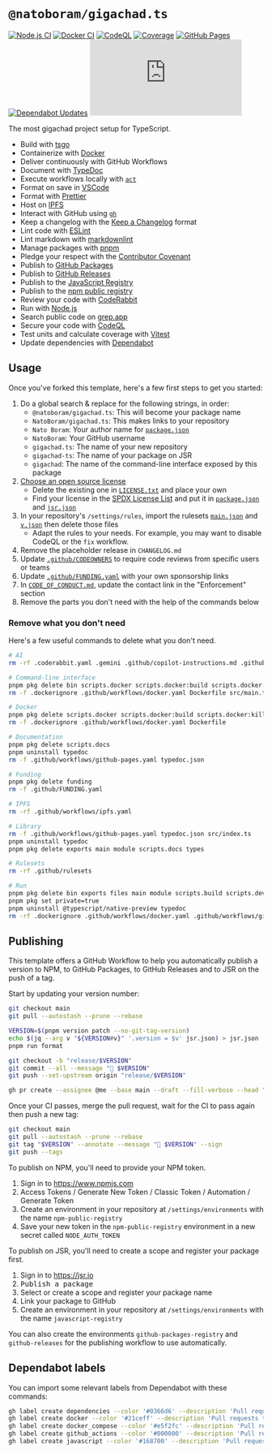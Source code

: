 # `@natoboram/gigachad.ts`

[![Node.js CI](https://github.com/NatoBoram/gigachad.ts/actions/workflows/node.js.yaml/badge.svg)](https://github.com/NatoBoram/gigachad.ts/actions/workflows/node.js.yaml) [![Docker CI](https://github.com/NatoBoram/gigachad.ts/actions/workflows/docker.yaml/badge.svg)](https://github.com/NatoBoram/gigachad.ts/actions/workflows/docker.yaml) [![CodeQL](https://github.com/NatoBoram/gigachad.ts/actions/workflows/github-code-scanning/codeql/badge.svg)](https://github.com/NatoBoram/gigachad.ts/actions/workflows/github-code-scanning/codeql) [![Coverage](https://img.shields.io/badge/dynamic/json?url=https%3A%2F%2Fnatoboram.github.io%2Fgigachad.ts%2Fcoverage%2Fcoverage-summary.json&query=total.branches.pct&suffix=%25&logo=Vitest&label=Coverage&color=acd268)](https://natoboram.github.io/gigachad.ts/coverage) [![GitHub Pages](https://github.com/NatoBoram/gigachad.ts/actions/workflows/github-pages.yaml/badge.svg)](https://github.com/NatoBoram/gigachad.ts/actions/workflows/github-pages.yaml) [![Dependabot Updates](https://github.com/NatoBoram/gigachad.ts/actions/workflows/dependabot/dependabot-updates/badge.svg)](https://github.com/NatoBoram/gigachad.ts/actions/workflows/dependabot/dependabot-updates) [![CodeRabbit Pull Request Reviews](https://img.shields.io/coderabbit/prs/github/NatoBoram/gigachad.ts?logo=CodeRabbit&logoColor=FF570A&label=CodeRabbit%20Reviews&labelColor=171717&color=FF570A)](https://github.com/NatoBoram/gigachad.ts/pulls?q=reviewed-by%3Acoderabbitai%5Bbot%5D)

The most gigachad project setup for TypeScript.

- Build with [tsgo](https://github.com/microsoft/typescript-go)
- Containerize with [Docker](https://github.com/docker/cli)
- Deliver continuously with GitHub Workflows
- Document with [TypeDoc](https://github.com/TypeStrong/typedoc)
- Execute workflows locally with [`act`](https://github.com/nektos/act)
- Format on save in [VSCode](https://github.com/microsoft/vscode)
- Format with [Prettier](https://github.com/prettier/prettier)
- Host on [IPFS](https://github.com/ipfs/kubo)
- Interact with GitHub using [`gh`](https://github.com/cli/cli)
- Keep a changelog with the [Keep a Changelog](https://keepachangelog.com) format
- Lint code with [ESLint](https://github.com/eslint/eslint)
- Lint markdown with [markdownlint](https://github.com/DavidAnson/markdownlint)
- Manage packages with [pnpm](https://github.com/pnpm/pnpm)
- Pledge your respect with the [Contributor Covenant](https://github.com/EthicalSource/contributor_covenant)
- Publish to [GitHub Packages](https://docs.github.com/packages)
- Publish to [GitHub Releases](https://docs.github.com/repositories/releasing-projects-on-github)
- Publish to the [JavaScript Registry](https://jsr.io)
- Publish to the [npm public registry](https://npmjs.com)
- Review your code with [CodeRabbit](https://github.com/marketplace/coderabbitai)
- Run with [Node.js](https://nodejs.org/api/typescript.html#type-stripping)
- Search public code on [grep.app](https://grep.app)
- Secure your code with [CodeQL](https://github.com/github/codeql)
- Test units and calculate coverage with [Vitest](https://github.com/vitest-dev/vitest)
- Update dependencies with [Dependabot](https://github.com/dependabot/dependabot-core)

## Usage

Once you've forked this template, here's a few first steps to get you started:

1. Do a global search & replace for the following strings, in order:
   - `@natoboram/gigachad.ts`: This will become your package name
   - `NatoBoram/gigachad.ts`: This makes links to your repository
   - `Nato Boram`: Your author name for [`package.json`](package.json)
   - `NatoBoram`: Your GitHub username
   - `gigachad.ts`: The name of your new repository
   - `gigachad-ts`: The name of your package on JSR
   - `gigachad`: The name of the command-line interface exposed by this package
2. [Choose an open source license](https://choosealicense.com)
   - Delete the existing one in [`LICENSE.txt`](LICENSE.txt) and place your own
   - Find your license in the [SPDX License List](https://spdx.org/licenses) and put it in [`package.json`](package.json) and [`jsr.json`](jsr.json)
3. In your repository's `/settings/rules`, import the rulesets [`main.json`](.github/rulesets/main.json) and [`v.json`](.github/rulesets/v.json) then delete those files
   - Adapt the rules to your needs. For example, you may want to disable CodeQL or the `fix` workflow.
4. Remove the placeholder release in `CHANGELOG.md`
5. Update [`.github/CODEOWNERS`](.github/CODEOWNERS) to require code reviews from specific users or teams
6. Update [`.github/FUNDING.yaml`](.github/FUNDING.yaml) with your own sponsorship links
7. In [`CODE_OF_CONDUCT.md`](CODE_OF_CONDUCT.md), update the contact link in the "Enforcement" section
8. Remove the parts you don't need with the help of the commands below

### Remove what you don't need

Here's a few useful commands to delete what you don't need.

```sh
# AI
rm -rf .coderabbit.yaml .gemini .github/copilot-instructions.md .github/instructions .github/workflows/copilot-setup-steps.yaml .vscode/mcp.json GEMINI.md
```

```sh
# Command-line interface
pnpm pkg delete bin scripts.docker scripts.docker:build scripts.docker:kill scripts.docker:run scripts.start
rm -f .dockerignore .github/workflows/docker.yaml Dockerfile src/main.ts
```

```sh
# Docker
pnpm pkg delete scripts.docker scripts.docker:build scripts.docker:kill scripts.docker:run
rm -f .dockerignore .github/workflows/docker.yaml Dockerfile
```

```sh
# Documentation
pnpm pkg delete scripts.docs
pnpm uninstall typedoc
rm -f .github/workflows/github-pages.yaml typedoc.json
```

```sh
# Funding
pnpm pkg delete funding
rm -f .github/FUNDING.yaml
```

```sh
# IPFS
rm -rf .github/workflows/ipfs.yaml
```

```sh
# Library
rm -f .github/workflows/github-pages.yaml typedoc.json src/index.ts
pnpm uninstall typedoc
pnpm pkg delete exports main module scripts.docs types
```

```sh
# Rulesets
rm -rf .github/rulesets
```

```sh
# Run
pnpm pkg delete bin exports files main module scripts.build scripts.dev scripts.docker scripts.docker:build scripts.docker:kill scripts.docker:run scripts.docs scripts.start types
pnpm pkg set private=true
pnpm uninstall @typescript/native-preview typedoc
rm -rf .dockerignore .github/workflows/docker.yaml .github/workflows/github-pages.yaml Dockerfile src/index.ts src/main.ts typedoc.json
```

## Publishing

This template offers a GitHub Workflow to help you automatically publish a version to NPM, to GitHub Packages, to GitHub Releases and to JSR on the push of a tag.

Start by updating your version number:

```sh
git checkout main
git pull --autostash --prune --rebase

VERSION=$(pnpm version patch --no-git-tag-version)
echo $(jq --arg v "${VERSION#v}" '.version = $v' jsr.json) > jsr.json
pnpm run format

git checkout -b "release/$VERSION"
git commit --all --message "🔖 $VERSION"
git push --set-upstream origin "release/$VERSION"

gh pr create --assignee @me --base main --draft --fill-verbose --head "release/$VERSION" --title "🔖 $VERSION"
```

Once your CI passes, merge the pull request, wait for the CI to pass again then push a new tag:

```sh
git checkout main
git pull --autostash --prune --rebase
git tag "$VERSION" --annotate --message "🔖 $VERSION" --sign
git push --tags
```

To publish on NPM, you'll need to provide your NPM token.

1. Sign in to <https://www.npmjs.com>
2. Access Tokens / Generate New Token / Classic Token / Automation / Generate Token
3. Create an environment in your repository at `/settings/environments` with the name `npm-public-registry`
4. Save your new token in the `npm-public-registry` environment in a new secret called `NODE_AUTH_TOKEN`

To publish on JSR, you'll need to create a scope and register your package first.

1. Sign in to <https://jsr.io>
2. <kbd>Publish a package</kbd>
3. Select or create a scope and register your package name
4. Link your package to GitHub
5. Create an environment in your repository at `/settings/environments` with the name `javascript-registry`

You can also create the environments `github-packages-registry` and `github-releases` for the publishing workflow to use automatically.

## Dependabot labels

You can import some relevant labels from Dependabot with these commands:

```sh
gh label create dependencies --color '#0366d6' --description 'Pull requests that update a dependency file' --force
gh label create docker --color '#21ceff' --description 'Pull requests that update Docker code' --force
gh label create docker_compose --color '#e5f2fc' --description 'Pull requests that update Docker Compose code' --force
gh label create github_actions --color '#000000' --description 'Pull requests that update GitHub Actions code' --force
gh label create javascript --color '#168700' --description 'Pull requests that update JavaScript code' --force
```
